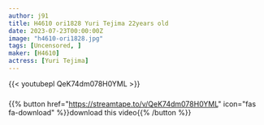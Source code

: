 ```yaml
---
author: j91
title: H4610 ori1828 Yuri Tejima 22years old
date: 2023-07-23T00:00:00Z
image: "h4610-ori1828.jpg"
tags: [Uncensored, ]
maker: [H4610]
actress: [Yuri Tejima]
---
```



{{< youtubepl QeK74dm078H0YML >}}
###

{{% button href="https://streamtape.to/v/QeK74dm078H0YML" icon="fas fa-download" %}}download this video{{% /button %}}

